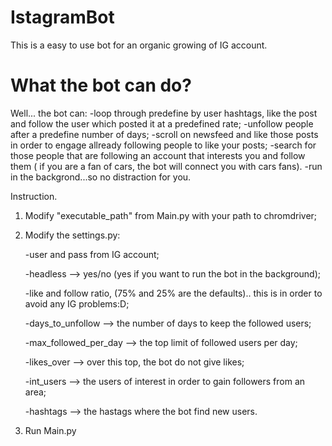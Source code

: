 # IstagramBot

This is a easy to use bot for an organic growing of IG account.

# What the bot can do?

Well... the bot can:
-loop through predefine by user hashtags, like the post and follow the user which posted it at a predefined rate;
-unfollow people after a predefine number of days;
-scroll on newsfeed and like those posts in order to engage allready following people to like your posts;
-search for those people that are following an account that interests you and follow them ( if you are a fan of cars, the bot will connect you with cars fans).
-run in the backgrond...so no distraction for you.


Instruction.

1. Modify "executable_path" from Main.py with your path to chromdriver;
2. Modify the settings.py:

	-user and pass from IG account;
	
	-headless --> yes/no (yes if you want to run the bot in the background);
	
	-like and follow ratio, (75% and 25% are the defaults).. this is in order to avoid any IG problems:D;
	
	-days_to_unfollow --> the number of days to keep the followed users;
	
	-max_followed_per_day --> the top limit of followed users per day;
	
	-likes_over --> over this top, the bot do not give likes;
	
	-int_users --> the users of interest in order to gain followers from an area;
	
	-hashtags --> the hastags where the bot find new users.
	
3. Run Main.py

